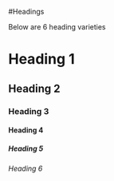 #Headings

Below are 6 heading varieties

# Heading 1

## Heading 2

### Heading 3

#### Heading 4

##### Heading 5

###### Heading 6